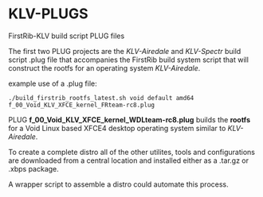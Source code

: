 # KLV-PLUGS

FirstRib-KLV build script PLUG files

The first two PLUG projects are the *KLV-Airedale* and *KLV-Spectr* build script .plug file that accompanies the FirstRib build system script that will construct the rootfs for an operating system *KLV-Airedale*.

example use of a .plug file:

```./build_firstrib_rootfs_latest.sh void default amd64 f_00_Void_KLV_XFCE_kernel_FRteam-rc8.plug```

PLUG **f_00_Void_KLV_XFCE_kernel_WDLteam-rc8.plug** builds the **rootfs** for a Void Linux based XFCE4 desktop operating system similar to *KLV-Airedale*.

To create a complete distro all of the other utilites, tools and configurations are downloaded from a central location and installed either as a .tar.gz or .xbps package. 

A wrapper script to assemble a distro could automate this process.
